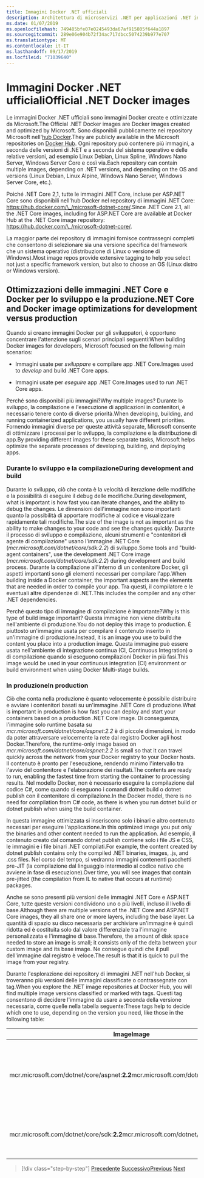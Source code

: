 ```yaml
---
title: Immagini Docker .NET ufficiali
description: Architettura di microservizi .NET per applicazioni .NET in contenitori | Immagini Docker .NET ufficiali
ms.date: 01/07/2019
ms.openlocfilehash: 749485bfe07e0245493da67af915805f644a1897
ms.sourcegitcommit: 289e06e904b72f34ac717dbcc5074239b977e707
ms.translationtype: MT
ms.contentlocale: it-IT
ms.lasthandoff: 09/17/2019
ms.locfileid: "71039640"
---
```

# <a name="official-net-docker-images"></a><span data-ttu-id="90310-103">Immagini Docker .NET ufficiali</span><span class="sxs-lookup"><span data-stu-id="90310-103">Official .NET Docker images</span></span>

<span data-ttu-id="90310-104">Le immagini Docker .NET ufficiali sono immagini Docker create e ottimizzate da Microsoft.</span><span class="sxs-lookup"><span data-stu-id="90310-104">The Official .NET Docker images are Docker images created and optimized by Microsoft.</span></span> <span data-ttu-id="90310-105">Sono disponibili pubblicamente nei repository Microsoft nell'[hub Docker](https://hub.docker.com/u/microsoft/).</span><span class="sxs-lookup"><span data-stu-id="90310-105">They are publicly available in the Microsoft repositories on [Docker Hub](https://hub.docker.com/u/microsoft/).</span></span> <span data-ttu-id="90310-106">Ogni repository può contenere più immagini, a seconda delle versioni di .NET e a seconda del sistema operativo e delle relative versioni, ad esempio Linux Debian, Linux Spline, Windows Nano Server, Windows Server Core e così via.</span><span class="sxs-lookup"><span data-stu-id="90310-106">Each repository can contain multiple images, depending on .NET versions, and depending on the OS and versions (Linux Debian, Linux Alpine, Windows Nano Server, Windows Server Core, etc.).</span></span>

<span data-ttu-id="90310-107">Poiché .NET Core 2,1, tutte le immagini .NET Core, incluse per ASP.NET Core sono disponibili nell'hub Docker nel repository di immagini .NET Core: <https://hub.docker.com/\_/microsoft-dotnet-core/>.</span><span class="sxs-lookup"><span data-stu-id="90310-107">Since .NET Core 2.1, all the .NET Core images, including for ASP.NET Core are available at Docker Hub at the .NET Core image repository: <https://hub.docker.com/\_/microsoft-dotnet-core/>.</span></span>

<span data-ttu-id="90310-108">La maggior parte dei repository di immagini fornisce contrassegni completi che consentono di selezionare sia una versione specifica del framework che un sistema operativo (distribuzione di Linux o versione di Windows).</span><span class="sxs-lookup"><span data-stu-id="90310-108">Most image repos provide extensive tagging to help you select not just a specific framework version, but also to choose an OS (Linux distro or Windows version).</span></span>

## <a name="net-core-and-docker-image-optimizations-for-development-versus-production"></a><span data-ttu-id="90310-109">Ottimizzazioni delle immagini .NET Core e Docker per lo sviluppo e la produzione</span><span class="sxs-lookup"><span data-stu-id="90310-109">.NET Core and Docker image optimizations for development versus production</span></span>

<span data-ttu-id="90310-110">Quando si creano immagini Docker per gli sviluppatori, è opportuno concentrare l'attenzione sugli scenari principali seguenti:</span><span class="sxs-lookup"><span data-stu-id="90310-110">When building Docker images for developers, Microsoft focused on the following main scenarios:</span></span>

- <span data-ttu-id="90310-111">Immagini usate per *sviluppare* e compilare app .NET Core.</span><span class="sxs-lookup"><span data-stu-id="90310-111">Images used to *develop* and build .NET Core apps.</span></span>

- <span data-ttu-id="90310-112">Immagini usate per *eseguire* app .NET Core.</span><span class="sxs-lookup"><span data-stu-id="90310-112">Images used to *run* .NET Core apps.</span></span>

<span data-ttu-id="90310-113">Perché sono disponibili più immagini?</span><span class="sxs-lookup"><span data-stu-id="90310-113">Why multiple images?</span></span> <span data-ttu-id="90310-114">Durante lo sviluppo, la compilazione e l'esecuzione di applicazioni in contenitori, è necessario tenere conto di diverse priorità.</span><span class="sxs-lookup"><span data-stu-id="90310-114">When developing, building, and running containerized applications, you usually have different priorities.</span></span> <span data-ttu-id="90310-115">Fornendo immagini diverse per queste attività separate, Microsoft consente di ottimizzare i processi per lo sviluppo, la compilazione e la distribuzione di app.</span><span class="sxs-lookup"><span data-stu-id="90310-115">By providing different images for these separate tasks, Microsoft helps optimize the separate processes of developing, building, and deploying apps.</span></span>

### <a name="during-development-and-build"></a><span data-ttu-id="90310-116">Durante lo sviluppo e la compilazione</span><span class="sxs-lookup"><span data-stu-id="90310-116">During development and build</span></span>

<span data-ttu-id="90310-117">Durante lo sviluppo, ciò che conta è la velocità di iterazione delle modifiche e la possibilità di eseguire il debug delle modifiche.</span><span class="sxs-lookup"><span data-stu-id="90310-117">During development, what is important is how fast you can iterate changes, and the ability to debug the changes.</span></span> <span data-ttu-id="90310-118">Le dimensioni dell'immagine non sono importanti quanto la possibilità di apportare modifiche al codice e visualizzare rapidamente tali modifiche.</span><span class="sxs-lookup"><span data-stu-id="90310-118">The size of the image is not as important as the ability to make changes to your code and see the changes quickly.</span></span> <span data-ttu-id="90310-119">Durante il processo di sviluppo e compilazione, alcuni strumenti e "contenitori di agente di compilazione" usano l'immagine .NET Core (*mcr.microsoft.com/dotnet/core/sdk:2.2*) di sviluppo.</span><span class="sxs-lookup"><span data-stu-id="90310-119">Some tools and "build-agent containers", use the development .NET Core image (*mcr.microsoft.com/dotnet/core/sdk:2.2*) during development and build process.</span></span> <span data-ttu-id="90310-120">Durante la compilazione all'interno di un contenitore Docker, gli aspetti importanti sono gli elementi necessari per compilare l'app.</span><span class="sxs-lookup"><span data-stu-id="90310-120">When building inside a Docker container, the important aspects are the elements that are needed in order to compile your app.</span></span> <span data-ttu-id="90310-121">Tra questi, il compilatore e le eventuali altre dipendenze di .NET.</span><span class="sxs-lookup"><span data-stu-id="90310-121">This includes the compiler and any other .NET dependencies.</span></span>

<span data-ttu-id="90310-122">Perché questo tipo di immagine di compilazione è importante?</span><span class="sxs-lookup"><span data-stu-id="90310-122">Why is this type of build image important?</span></span> <span data-ttu-id="90310-123">Questa immagine non viene distribuita nell'ambiente di produzione.</span><span class="sxs-lookup"><span data-stu-id="90310-123">You do not deploy this image to production.</span></span> <span data-ttu-id="90310-124">È piuttosto un'immagine usata per compilare il contenuto inserito in un'immagine di produzione.</span><span class="sxs-lookup"><span data-stu-id="90310-124">Instead, it is an image you use to build the content you place into a production image.</span></span> <span data-ttu-id="90310-125">Questa immagine può essere usata nell'ambiente di integrazione continua (CI, Continuous Integration) o di compilazione quando si eseguono compilazioni Docker in più fasi.</span><span class="sxs-lookup"><span data-stu-id="90310-125">This image would be used in your continuous integration (CI) environment or build environment when using Docker Multi-stage builds.</span></span>

### <a name="in-production"></a><span data-ttu-id="90310-126">In produzione</span><span class="sxs-lookup"><span data-stu-id="90310-126">In production</span></span>

<span data-ttu-id="90310-127">Ciò che conta nella produzione è quanto velocemente è possibile distribuire e avviare i contenitori basati su un'immagine .NET Core di produzione.</span><span class="sxs-lookup"><span data-stu-id="90310-127">What is important in production is how fast you can deploy and start your containers based on a production .NET Core image.</span></span> <span data-ttu-id="90310-128">Di conseguenza, l'immagine solo runtime basata su *mcr.microsoft.com/dotnet/core/aspnet:2.2* è di piccole dimensioni, in modo da poter attraversare velocemente la rete dal registro Docker agli host Docker.</span><span class="sxs-lookup"><span data-stu-id="90310-128">Therefore, the runtime-only image based on *mcr.microsoft.com/dotnet/core/aspnet:2.2* is small so that it can travel quickly across the network from your Docker registry to your Docker hosts.</span></span> <span data-ttu-id="90310-129">Il contenuto è pronto per l'esecuzione, rendendo minimo l'intervallo tra l'avvio del contenitore e l'elaborazione dei risultati.</span><span class="sxs-lookup"><span data-stu-id="90310-129">The contents are ready to run, enabling the fastest time from starting the container to processing results.</span></span> <span data-ttu-id="90310-130">Nel modello Docker, non è necessario eseguire la compilazione dal codice C\#, come quando si eseguono i comandi dotnet build o dotnet publish con il contenitore di compilazione.</span><span class="sxs-lookup"><span data-stu-id="90310-130">In the Docker model, there is no need for compilation from C\# code, as there is when you run dotnet build or dotnet publish when using the build container.</span></span>

<span data-ttu-id="90310-131">In questa immagine ottimizzata si inseriscono solo i binari e altro contenuto necessari per eseguire l'applicazione.</span><span class="sxs-lookup"><span data-stu-id="90310-131">In this optimized image you put only the binaries and other content needed to run the application.</span></span> <span data-ttu-id="90310-132">Ad esempio, il contenuto creato dal comando dotnet publish contiene solo i file JS e CSS, le immagini e i file binari .NET compilati.</span><span class="sxs-lookup"><span data-stu-id="90310-132">For example, the content created by dotnet publish contains only the compiled .NET binaries, images, .js, and .css files.</span></span> <span data-ttu-id="90310-133">Nel corso del tempo, si vedranno immagini contenenti pacchetti pre-JIT (la compilazione dal linguaggio intermedio al codice nativo che avviene in fase di esecuzione).</span><span class="sxs-lookup"><span data-stu-id="90310-133">Over time, you will see images that contain pre-jitted (the compilation from IL to native that occurs at runtime) packages.</span></span>

<span data-ttu-id="90310-134">Anche se sono presenti più versioni delle immagini .NET Core e ASP.NET Core, tutte queste versioni condividono uno o più livelli, incluso il livello di base.</span><span class="sxs-lookup"><span data-stu-id="90310-134">Although there are multiple versions of the .NET Core and ASP.NET Core images, they all share one or more layers, including the base layer.</span></span> <span data-ttu-id="90310-135">La quantità di spazio su disco necessaria per archiviare un'immagine è quindi ridotta ed è costituita solo dal valore differenziale tra l'immagine personalizzata e l'immagine di base.</span><span class="sxs-lookup"><span data-stu-id="90310-135">Therefore, the amount of disk space needed to store an image is small; it consists only of the delta between your custom image and its base image.</span></span> <span data-ttu-id="90310-136">Ne consegue quindi che il pull dell'immagine dal registro è veloce.</span><span class="sxs-lookup"><span data-stu-id="90310-136">The result is that it is quick to pull the image from your registry.</span></span>

<span data-ttu-id="90310-137">Durante l'esplorazione dei repository di immagini .NET nell'hub Docker, si troveranno più versioni delle immagini classificate o contrassegnate con tag.</span><span class="sxs-lookup"><span data-stu-id="90310-137">When you explore the .NET image repositories at Docker Hub, you will find multiple image versions classified or marked with tags.</span></span> <span data-ttu-id="90310-138">Questi tag consentono di decidere l'immagine da usare a seconda della versione necessaria, come quelle nella tabella seguente:</span><span class="sxs-lookup"><span data-stu-id="90310-138">These tags help to decide which one to use, depending on the version you need, like those in the following table:</span></span>

| <span data-ttu-id="90310-139">Image</span><span class="sxs-lookup"><span data-stu-id="90310-139">Image</span></span> | <span data-ttu-id="90310-140">Commenti</span><span class="sxs-lookup"><span data-stu-id="90310-140">Comments</span></span> |
|-------|----------|
| <span data-ttu-id="90310-141">mcr.microsoft.com/dotnet/core/aspnet:**2.2**</span><span class="sxs-lookup"><span data-stu-id="90310-141">mcr.microsoft.com/dotnet/core/aspnet:**2.2**</span></span> | <span data-ttu-id="90310-142">ASP.NET Core, con ottimizzazioni ASP.NET Core e solo runtime, in Linux e Windows (multiarchitettura)</span><span class="sxs-lookup"><span data-stu-id="90310-142">ASP.NET Core, with runtime only and ASP.NET Core optimizations, on Linux and Windows (multi-arch)</span></span> |
| <span data-ttu-id="90310-143">mcr.microsoft.com/dotnet/core/sdk:**2.2**</span><span class="sxs-lookup"><span data-stu-id="90310-143">mcr.microsoft.com/dotnet/core/sdk:**2.2**</span></span> | <span data-ttu-id="90310-144">.NET Core, con SDK inclusi, in Linux e Windows (multiarchitettura)</span><span class="sxs-lookup"><span data-stu-id="90310-144">.NET Core, with SDKs included, on Linux and Windows (multi-arch)</span></span> |

> [!div class="step-by-step"]
> <span data-ttu-id="90310-145">[Precedente](net-container-os-targets.md)
> [Successivo](../architect-microservice-container-applications/index.md)</span><span class="sxs-lookup"><span data-stu-id="90310-145">[Previous](net-container-os-targets.md)
[Next](../architect-microservice-container-applications/index.md)</span></span>
